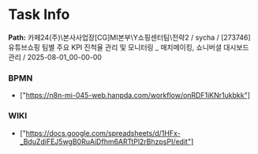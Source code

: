 # Task Info

**Path:** 카페24(주)\본사사업장\[CG]MI본부\Y쇼핑센터팀\전략2 / sycha / [273746] 유튜브쇼핑 팀별 주요 KPI 진척율 관리 및 모니터링 _ 매치메이킹, 쇼니버셜 대시보드 관리 / 2025-08-01_00-00-00

### BPMN
- ["https://n8n-mi-045-web.hanpda.com/workflow/onRDF1jKNr1ukbkk"]

### WIKI
- ["https://docs.google.com/spreadsheets/d/1HFx-_BduZdiFEJ5wgB0RuAiDfhm6ARTtPl2rBhzpsPI/edit"]

